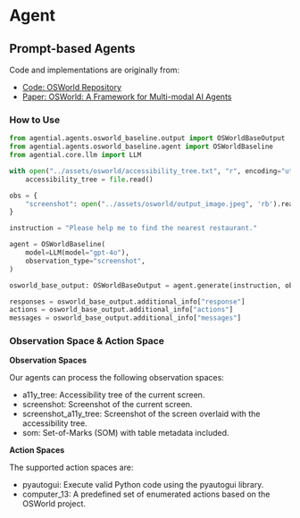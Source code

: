 # Agent
## Prompt-based Agents

Code and implementations are originally from:
- [Code: OSWorld Repository](https://github.com/xlang-ai/OSWorld/tree/main)
- [Paper: OSWorld: A Framework for Multi-modal AI Agents](https://arxiv.org/pdf/2404.07972)

### How to Use

```python
from agential.agents.osworld_baseline.output import OSWorldBaseOutput
from agential.agents.osworld_baseline.agent import OSWorldBaseline
from agential.core.llm import LLM

with open("../assets/osworld/accessibility_tree.txt", "r", encoding="utf-8") as file:
    accessibility_tree = file.read()

obs = {
    "screenshot": open("../assets/osworld/output_image.jpeg", 'rb').read(), "accessibility_tree": accessibility_tree
}

instruction = "Please help me to find the nearest restaurant."

agent = OSWorldBaseline(
    model=LLM(model="gpt-4o"),
    observation_type="screenshot",
)

osworld_base_output: OSWorldBaseOutput = agent.generate(instruction, obs)

responses = osworld_base_output.additional_info["response"]
actions = osworld_base_output.additional_info["actions"]
messages = osworld_base_output.additional_info["messages"]
```

### Observation Space & Action Space

**Observation Spaces**

Our agents can process the following observation spaces:

- a11y_tree: Accessibility tree of the current screen.
- screenshot: Screenshot of the current screen.
- screenshot_a11y_tree: Screenshot of the screen overlaid with the accessibility tree.
- som: Set-of-Marks (SOM) with table metadata included.

**Action Spaces**

The supported action spaces are:

- pyautogui: Execute valid Python code using the pyautogui library.
- computer_13: A predefined set of enumerated actions based on the OSWorld project.

